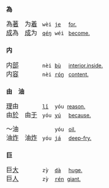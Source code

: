 ### 為

<span id=為></span><!--为|為 9410-->
<big>為[著]()　为[着]()</big>　<tt>wèi [je]()  </tt>
[for.](https://fanyi.baidu.com/#zh/en/为着)   
<big>[成]()為　[成]()为</big>　<tt>[qéŋ]() wéi </tt>
[become.](https://fanyi.baidu.com/#zh/en/成为)

### 内

<span id=内></span><!--7080-->
<big>内[部]()　　　</big>　<tt>nèi [bù]()  </tt>
[interior.inside.](https://fanyi.baidu.com/#zh/en/内部)   
<big>内[容]()　　　</big>　<tt>nèi [róŋ]() </tt>
[content.](https://fanyi.baidu.com/#zh/en/内容)

### 由　油

<span id=由></span><!--2840-->
<big>[理]()由　　　</big>　<tt>[lǐ]()  yóu </tt>
[reason.](https://fanyi.baidu.com/#zh/en/理由)   
<big>由[於]()　由[于]()</big>　<tt>yóu [yú]()  </tt>
[because.](https://fanyi.baidu.com/#zh/en/由于)

<span id=油></span><!--2840-->
<big>～油　　　</big>　<tt>    yóu </tt> [oil.](https://fanyi.baidu.com/#zh/en/油)   
<big>油[炸]()　油[炸]()</big>　<tt>yóu [já]()  </tt>
[deep-fry.](https://fanyi.baidu.com/#zh/en/油炸)

### 巨

<span id=巨></span><!--568-->
<big>巨[大]()　　　</big>　<tt>zỳ  [dà]()  </tt>
[huge.](https://fanyi.baidu.com/#zh/en/巨大)   
<big>巨[人]()　　　</big>　<tt>zỳ  [rén]() </tt>
[giant.](https://fanyi.baidu.com/#zh/en/巨人)

